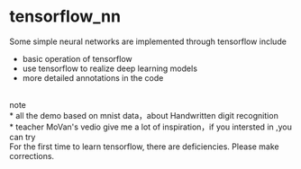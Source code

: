 # tensorflow_nn
Some simple neural networks are implemented through tensorflow
include<br>
* basic operation of tensorflow<br>
* use tensorflow to realize deep learning models<br>
* more detailed annotations in the code<br>
<br>
note<br>
* all the demo based on mnist data，about Handwritten digit recognition <br>
* teacher MoVan's vedio give me a lot of inspiration，if you intersted in ,you can try
<br>
For the first time to learn tensorflow, there are deficiencies. Please make corrections.<br>




